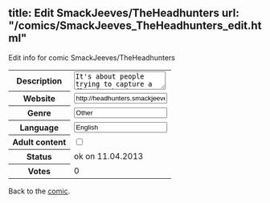 title: Edit SmackJeeves/TheHeadhunters
url: "/comics/SmackJeeves_TheHeadhunters_edit.html"
---
Edit info for comic SmackJeeves/TheHeadhunters

<form name="comic" action="http://gaepostmail.appengine.com/comic" name="post">
<table class="comicinfo">
<tr>
<th>Description</th><td><textarea name="description">It's about people trying to capture a floating head. Every Mondays, Wednesdays and Saturdays.</textarea></td>
</tr>
<tr>
<th>Website</th><td><input type="text" name="url" value="http://headhunters.smackjeeves.com/comics/"/></td>
</tr>
<tr>
<th>Genre</th><td><input type="text" name="genre" value="Other"/></td>
</tr>
<tr>
<th>Language</th><td><input type="text" name="language" value="English"/></td>
</tr>
<tr>
<th>Adult content</th><td><input type="checkbox" name="adult" value="adult" /></td>
</tr>
<tr>
<th>Status</th><td>ok on 11.04.2013</td>
</tr>
<tr>
<th>Votes</th><td>0</div></td>
</tr>
</table>
</form>

Back to the [comic](/comics/SmackJeeves_TheHeadhunters.html).
